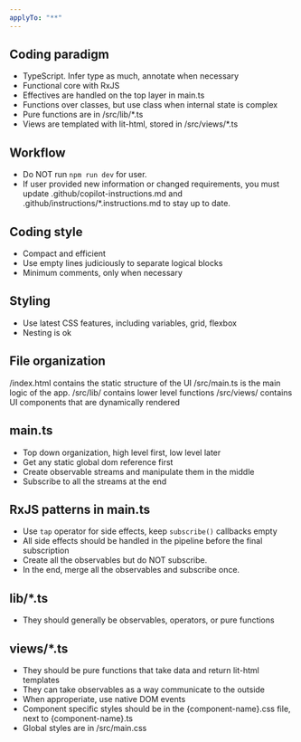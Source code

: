 ```yaml
---
applyTo: "**"
---
```


## Coding paradigm

- TypeScript. Infer type as much, annotate when necessary
- Functional core with RxJS
- Effectives are handled on the top layer in main.ts
- Functions over classes, but use class when internal state is complex
- Pure functions are in /src/lib/\*.ts
- Views are templated with lit-html, stored in /src/views/\*.ts

## Workflow

- Do NOT run `npm run dev` for user.
- If user provided new information or changed requirements, you must update .github/copilot-instructions.md and .github/instructions/\*.instructions.md to stay up to date.

## Coding style

- Compact and efficient
- Use empty lines judiciously to separate logical blocks
- Minimum comments, only when necessary

## Styling

- Use latest CSS features, including variables, grid, flexbox
- Nesting is ok

## File organization

/index.html contains the static structure of the UI
/src/main.ts is the main logic of the app.
/src/lib/ contains lower level functions
/src/views/ contains UI components that are dynamically rendered

## main.ts

- Top down organization, high level first, low level later
- Get any static global dom reference first
- Create observable streams and manipulate them in the middle
- Subscribe to all the streams at the end

## RxJS patterns in main.ts

- Use `tap` operator for side effects, keep `subscribe()` callbacks empty
- All side effects should be handled in the pipeline before the final subscription
- Create all the observables but do NOT subscribe.
- In the end, merge all the observables and subscribe once.

## lib/\*.ts

- They should generally be observables, operators, or pure functions

## views/\*.ts

- They should be pure functions that take data and return lit-html templates
- They can take observables as a way communicate to the outside
- When approperiate, use native DOM events
- Component specific styles should be in the {component-name}.css file, next to {component-name}.ts
- Global styles are in /src/main.css
